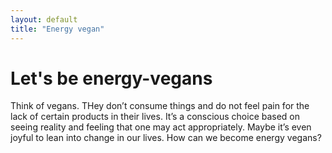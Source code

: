 ```yaml
---
layout: default
title: "Energy vegan"
---
```


# Let's be energy-vegans 

Think of vegans. THey don’t consume things and do not feel pain for the lack of certain products in their lives. It’s a conscious choice based on seeing reality and feeling that one may act appropriately. Maybe it’s even joyful to lean into change in our lives. How can we become energy vegans?


